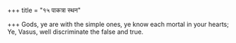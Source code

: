 +++
title = "१५ पाकत्रा स्थन"

+++
Gods, ye are with the simple ones, ye know each mortal in your hearts;  
     Ye, Vasus, well discriminate the false and true.